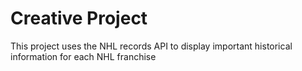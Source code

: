 # Creative Project

This project uses the NHL records API to display important historical information for each NHL franchise
